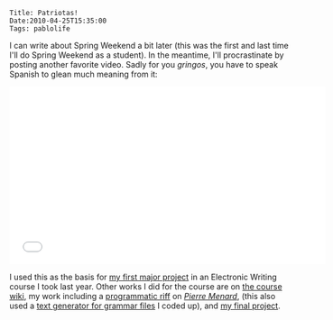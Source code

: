     Title: Patriotas!
    Date:2010-04-25T15:35:00
    Tags: pablolife

I can write about Spring Weekend a bit later (this was the first and last time
I'll do Spring Weekend as a student). In the meantime, I'll procrastinate by
posting another favorite video. Sadly for you _gringos_, you have to speak
Spanish to glean much meaning from it:

<iframe width="560" height="315" src="//www.youtube.com/embed/QZ__hR7pkbQ" frameborder="0" allowfullscreen></iframe>

<!-- more -->

I used this as the basis for [my first major project][1] in an Electronic
Writing course I took last year. Other works I did for the course are on [the
course wiki][2], my work including a [programmatic riff][3] on [_Pierre
Menard_][4], (this also used a [text generator for grammar files][5] I coded
up), and [my final project][6].


   [1]: https://wiki.brown.edu/confluence/display/wdm/milkwater
   [2]: https://wiki.brown.edu/confluence/display/wdm/eWriting2+-+Fall+08
   [3]: https://wiki.brown.edu/confluence/pages/viewpage.action?pageId=28115725
   [4]: http://www.coldbacon.com/writing/borges-quixote.html
   [5]: https://wiki.brown.edu/confluence/display/wdm/PLGP
   [6]: https://wiki.brown.edu/confluence/display/wdm/Cast
